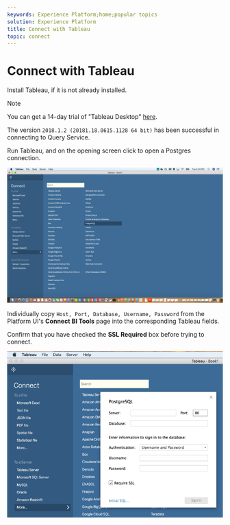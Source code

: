```yaml
---
keywords: Experience Platform;home;popular topics
solution: Experience Platform
title: Connect with Tableau
topic: connect
---
```


# Connect with Tableau

Install Tableau, if it is not already installed.

>[!NOTE]
>
>You can get a 14-day trial of "Tableau Desktop" [here](https://www.tableau.com/products/desktop/download).
>    
> The version `2018.1.2 (20181.18.0615.1128 64 bit)` has been successful in connecting to Query Service.

Run Tableau, and on the opening screen click to open a Postgres connection.

![Image](../images/clients/tableau/open-connection.png)

Individually copy `Host, Port, Database, Username, Password` from the Platform UI's **Connect BI Tools** page into the corresponding Tableau fields.

Confirm that you have checked the **SSL Required** box before trying to connect.
    
![Image](../images/clients/tableau/ssl-required.png)